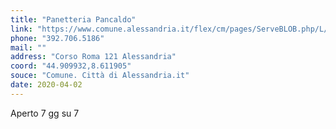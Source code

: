 ```yaml
---
title: "Panetteria Pancaldo"
link: "https://www.comune.alessandria.it/flex/cm/pages/ServeBLOB.php/L/IT/IDPagina/2069"
phone: "392.706.5186"
mail: ""
address: "Corso Roma 121 Alessandria"
coord: "44.909932,8.611905"
souce: "Comune. Città di Alessandria.it"
date: 2020-04-02
---
```


Aperto 7 gg su 7
